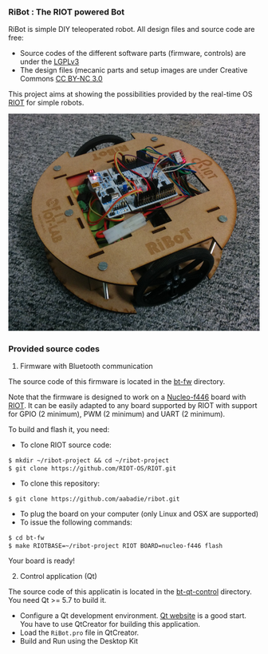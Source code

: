 ### RiBot : The RIOT powered Bot

RiBot is simple DIY teleoperated robot. All design files and source code are
free:
* Source codes of the different software parts (firmware, controls) are under
  the [LGPLv3](https://www.gnu.org/licenses/lgpl-3.0.en.html)
* The design files (mecanic parts and setup images are under Creative
  Commons [CC BY-NC 3.0](https://creativecommons.org/licenses/by-nc/3.0/)

This project aims at showing the possibilities provided by the real-time OS
[RIOT](http://www.riot-os.org) for simple robots.


![Image of RiBot](https://github.com/aabadie/ribot/blob/master/docs/images/ribot.png)


### Provided source codes

1. Firmware with Bluetooth communication

The source code of this firmware is located in the [bt-fw](bt-fw) directory.

Note that the firmware is designed to work on a
[Nucleo-f446](http://www.st.com/en/evaluation-tools/nucleo-f446re.html) board
with [RIOT](http://github.com/RIOT-OS/RIOT.git).
It can be easily adapted to any board supported by RIOT with support for GPIO (2
minimum), PWM (2 minimum) and UART (2 minimum).

To build and flash it, you need:
* To clone RIOT source code:
```
$ mkdir ~/ribot-project && cd ~/ribot-project
$ git clone https://github.com/RIOT-OS/RIOT.git
```
* To clone this repository:
```
$ git clone https://github.com/aabadie/ribot.git
```
* To plug the board on your computer (only Linux and OSX are supported)
* To issue the following commands:
```
$ cd bt-fw
$ make RIOTBASE=~/ribot-project RIOT BOARD=nucleo-f446 flash
```
Your board is ready!

2. Control application (Qt)

The source code of this applicatin is located in the [bt-qt-control](bt-qt-control) directory.
You need Qt >= 5.7 to build it.

* Configure a Qt development environment. [Qt website](http://www.qt.io) is a good start.
  You have to use QtCreator for building this application.
* Load the `RiBot.pro` file in QtCreator.
* Build and Run using the Desktop Kit


